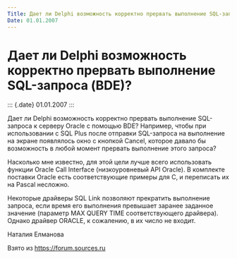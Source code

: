 ```yaml
---
Title: Дает ли Delphi возможность корректно прервать выполнение SQL-запроса (BDE)?
Date: 01.01.2007
---
```



Дает ли Delphi возможность корректно прервать выполнение SQL-запроса (BDE)?
===========================================================================

::: {.date}
01.01.2007
:::

Дает ли Delphi возможность корректно прервать выполнение SQL-запроса к
серверу Oracle с помощью BDE? Например, чтобы при использовании с SQL
Plus после отправки SQL-запроса на выполнение на экране появлялось окно
с кнопкой Cancel, которое давало бы возможность в любой момент прервать
выполнение этого запроса?

Насколько мне известно, для этой цели лучше всего использовать функции
Oracle Call Interface (низкоуровневый API Oracle). В комплекте поставки
Oracle есть соответствующие примеры для C, и переписать их на Pascal
несложно.

Некоторые драйверы SQL Link позволяют прекратить выполнение запроса,
если время его выполнения превышает заранее заданное значение (параметр
MAX QUERY TIME соответствующего драйвера). Однако драйвер ORACLE, к
сожалению, в их число не входит.

Наталия Елманова

Взято из <https://forum.sources.ru>

